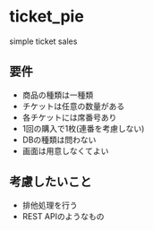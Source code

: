 # ticket_pie
simple ticket sales

## 要件
- 商品の種類は一種類
- チケットは任意の数量がある
- 各チケットには席番号あり
- 1回の購入で1枚(連番を考慮しない)
- DBの種類は問わない
- 画面は用意しなくてよい

## 考慮したいこと
- 排他処理を行う
- REST APIのようなもの
